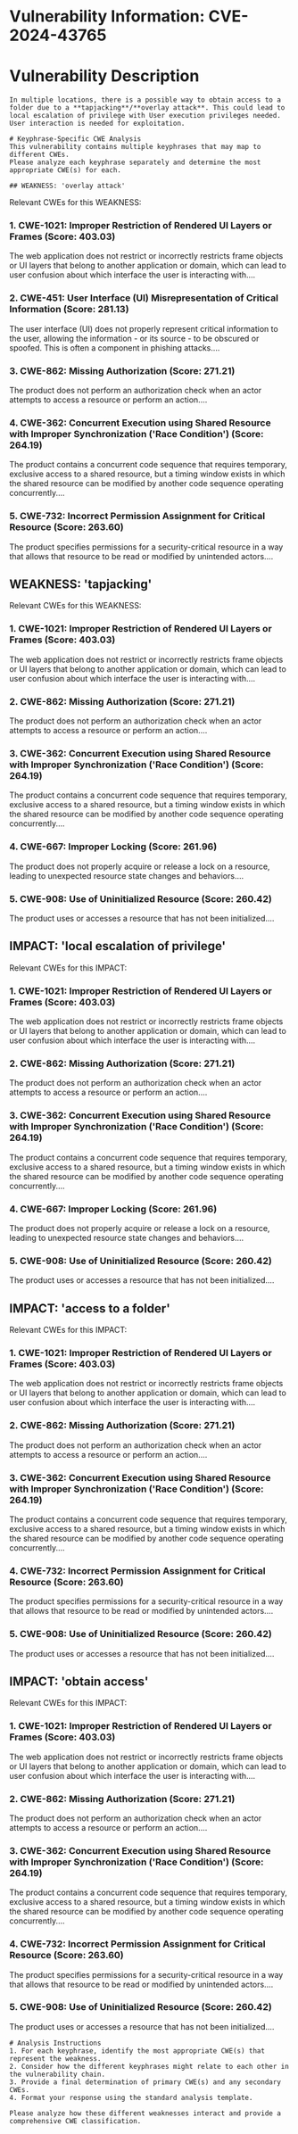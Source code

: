 # Vulnerability Information: CVE-2024-43765

# Vulnerability Description

    In multiple locations, there is a possible way to obtain access to a folder due to a **tapjacking**/**overlay attack**. This could lead to local escalation of privilege with User execution privileges needed. User interaction is needed for exploitation.

    # Keyphrase-Specific CWE Analysis
    This vulnerability contains multiple keyphrases that may map to different CWEs. 
    Please analyze each keyphrase separately and determine the most appropriate CWE(s) for each.

    ## WEAKNESS: 'overlay attack'

Relevant CWEs for this WEAKNESS:

### 1. CWE-1021: Improper Restriction of Rendered UI Layers or Frames (Score: 403.03)

The web application does not restrict or incorrectly restricts frame objects or UI layers that belong to another application or domain, which can lead to user confusion about which interface the user is interacting with....

### 2. CWE-451: User Interface (UI) Misrepresentation of Critical Information (Score: 281.13)

The user interface (UI) does not properly represent critical information to the user, allowing the information - or its source - to be obscured or spoofed. This is often a component in phishing attacks....

### 3. CWE-862: Missing Authorization (Score: 271.21)

The product does not perform an authorization check when an actor attempts to access a resource or perform an action....

### 4. CWE-362: Concurrent Execution using Shared Resource with Improper Synchronization ('Race Condition') (Score: 264.19)

The product contains a concurrent code sequence that requires temporary, exclusive access to a shared resource, but a timing window exists in which the shared resource can be modified by another code sequence operating concurrently....

### 5. CWE-732: Incorrect Permission Assignment for Critical Resource (Score: 263.60)

The product specifies permissions for a security-critical resource in a way that allows that resource to be read or modified by unintended actors....

## WEAKNESS: 'tapjacking'

Relevant CWEs for this WEAKNESS:

### 1. CWE-1021: Improper Restriction of Rendered UI Layers or Frames (Score: 403.03)

The web application does not restrict or incorrectly restricts frame objects or UI layers that belong to another application or domain, which can lead to user confusion about which interface the user is interacting with....

### 2. CWE-862: Missing Authorization (Score: 271.21)

The product does not perform an authorization check when an actor attempts to access a resource or perform an action....

### 3. CWE-362: Concurrent Execution using Shared Resource with Improper Synchronization ('Race Condition') (Score: 264.19)

The product contains a concurrent code sequence that requires temporary, exclusive access to a shared resource, but a timing window exists in which the shared resource can be modified by another code sequence operating concurrently....

### 4. CWE-667: Improper Locking (Score: 261.96)

The product does not properly acquire or release a lock on a resource, leading to unexpected resource state changes and behaviors....

### 5. CWE-908: Use of Uninitialized Resource (Score: 260.42)

The product uses or accesses a resource that has not been initialized....

## IMPACT: 'local escalation of privilege'

Relevant CWEs for this IMPACT:

### 1. CWE-1021: Improper Restriction of Rendered UI Layers or Frames (Score: 403.03)

The web application does not restrict or incorrectly restricts frame objects or UI layers that belong to another application or domain, which can lead to user confusion about which interface the user is interacting with....

### 2. CWE-862: Missing Authorization (Score: 271.21)

The product does not perform an authorization check when an actor attempts to access a resource or perform an action....

### 3. CWE-362: Concurrent Execution using Shared Resource with Improper Synchronization ('Race Condition') (Score: 264.19)

The product contains a concurrent code sequence that requires temporary, exclusive access to a shared resource, but a timing window exists in which the shared resource can be modified by another code sequence operating concurrently....

### 4. CWE-667: Improper Locking (Score: 261.96)

The product does not properly acquire or release a lock on a resource, leading to unexpected resource state changes and behaviors....

### 5. CWE-908: Use of Uninitialized Resource (Score: 260.42)

The product uses or accesses a resource that has not been initialized....

## IMPACT: 'access to a folder'

Relevant CWEs for this IMPACT:

### 1. CWE-1021: Improper Restriction of Rendered UI Layers or Frames (Score: 403.03)

The web application does not restrict or incorrectly restricts frame objects or UI layers that belong to another application or domain, which can lead to user confusion about which interface the user is interacting with....

### 2. CWE-862: Missing Authorization (Score: 271.21)

The product does not perform an authorization check when an actor attempts to access a resource or perform an action....

### 3. CWE-362: Concurrent Execution using Shared Resource with Improper Synchronization ('Race Condition') (Score: 264.19)

The product contains a concurrent code sequence that requires temporary, exclusive access to a shared resource, but a timing window exists in which the shared resource can be modified by another code sequence operating concurrently....

### 4. CWE-732: Incorrect Permission Assignment for Critical Resource (Score: 263.60)

The product specifies permissions for a security-critical resource in a way that allows that resource to be read or modified by unintended actors....

### 5. CWE-908: Use of Uninitialized Resource (Score: 260.42)

The product uses or accesses a resource that has not been initialized....

## IMPACT: 'obtain access'

Relevant CWEs for this IMPACT:

### 1. CWE-1021: Improper Restriction of Rendered UI Layers or Frames (Score: 403.03)

The web application does not restrict or incorrectly restricts frame objects or UI layers that belong to another application or domain, which can lead to user confusion about which interface the user is interacting with....

### 2. CWE-862: Missing Authorization (Score: 271.21)

The product does not perform an authorization check when an actor attempts to access a resource or perform an action....

### 3. CWE-362: Concurrent Execution using Shared Resource with Improper Synchronization ('Race Condition') (Score: 264.19)

The product contains a concurrent code sequence that requires temporary, exclusive access to a shared resource, but a timing window exists in which the shared resource can be modified by another code sequence operating concurrently....

### 4. CWE-732: Incorrect Permission Assignment for Critical Resource (Score: 263.60)

The product specifies permissions for a security-critical resource in a way that allows that resource to be read or modified by unintended actors....

### 5. CWE-908: Use of Uninitialized Resource (Score: 260.42)

The product uses or accesses a resource that has not been initialized....


    # Analysis Instructions
    1. For each keyphrase, identify the most appropriate CWE(s) that represent the weakness.
    2. Consider how the different keyphrases might relate to each other in the vulnerability chain.
    3. Provide a final determination of primary CWE(s) and any secondary CWEs.
    4. Format your response using the standard analysis template.

    Please analyze how these different weaknesses interact and provide a comprehensive CWE classification.
    